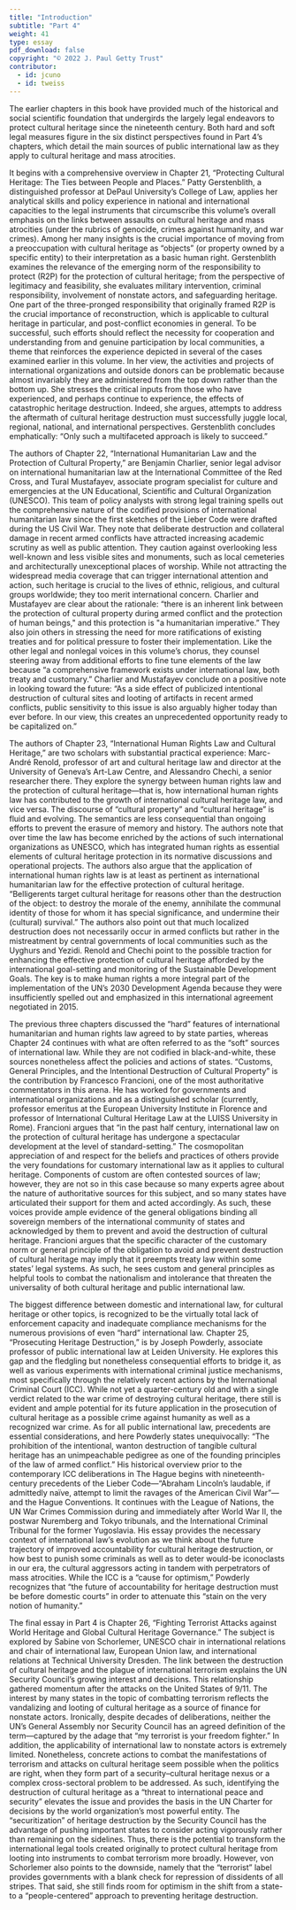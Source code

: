 ```yaml
---
title: "Introduction"
subtitle: "Part 4"
weight: 41
type: essay
pdf_download: false
copyright: "© 2022 J. Paul Getty Trust"
contributor:
  - id: jcuno
  - id: tweiss
---
```


The earlier chapters in this book have provided much of the historical and social scientific foundation that undergirds the largely legal endeavors to protect cultural heritage since the nineteenth century. Both hard and soft legal measures figure in the six distinct perspectives found in Part 4’s chapters, which detail the main sources of public international law as they apply to cultural heritage and mass atrocities.

It begins with a comprehensive overview in Chapter 21, “Protecting Cultural Heritage: The Ties between People and Places.” Patty Gerstenblith, a distinguished professor at DePaul University’s College of Law, applies her analytical skills and policy experience in national and international capacities to the legal instruments that circumscribe this volume’s overall emphasis on the links between assaults on cultural heritage and mass atrocities (under the rubrics of genocide, crimes against humanity, and war crimes). Among her many insights is the crucial importance of moving from a preoccupation with cultural heritage as “objects” (or property owned by a specific entity) to their interpretation as a basic human right. Gerstenblith examines the relevance of the emerging norm of the responsibility to protect (R2P) for the protection of cultural heritage; from the perspective of legitimacy and feasibility, she evaluates military intervention, criminal responsibility, involvement of nonstate actors, and safeguarding heritage. One part of the three-pronged responsibility that originally framed R2P is the crucial importance of reconstruction, which is applicable to cultural heritage in particular, and post-conflict economies in general. To be successful, such efforts should reflect the necessity for cooperation and understanding from and genuine participation by local communities, a theme that reinforces the experience depicted in several of the cases examined earlier in this volume. In her view, the activities and projects of international organizations and outside donors can be problematic because almost invariably they are administered from the top down rather than the bottom up. She stresses the critical inputs from those who have experienced, and perhaps continue to experience, the effects of catastrophic heritage destruction. Indeed, she argues, attempts to address the aftermath of cultural heritage destruction must successfully juggle local, regional, national, and international perspectives. Gerstenblith concludes emphatically: “Only such a multifaceted approach is likely to succeed.”

The authors of Chapter 22, “International Humanitarian Law and the Protection of Cultural Property,” are Benjamin Charlier, senior legal advisor on international humanitarian law at the International Committee of the Red Cross, and Tural Mustafayev, associate program specialist for culture and emergencies at the UN Educational, Scientific and Cultural Organization (UNESCO). This team of policy analysts with strong legal training spells out the comprehensive nature of the codified provisions of international humanitarian law since the first sketches of the Lieber Code were drafted during the US Civil War. They note that deliberate destruction and collateral damage in recent armed conflicts have attracted increasing academic scrutiny as well as public attention. They caution against overlooking less well-known and less visible sites and monuments, such as local cemeteries and architecturally unexceptional places of worship. While not attracting the widespread media coverage that can trigger international attention and action, such heritage is crucial to the lives of ethnic, religious, and cultural groups worldwide; they too merit international concern. Charlier and Mustafayev are clear about the rationale: “there is an inherent link between the protection of cultural property during armed conflict and the protection of human beings," and this protection is "a humanitarian imperative.” They also join others in stressing the need for more ratifications of existing treaties and for political pressure to foster their implementation. Like the other legal and nonlegal voices in this volume’s chorus, they counsel steering away from additional efforts to fine tune elements of the law because “a comprehensive framework exists under international law, both treaty and customary.” Charlier and Mustafayev conclude on a positive note in looking toward the future: “As a side effect of publicized intentional destruction of cultural sites and looting of artifacts in recent armed conflicts, public sensitivity to this issue is also arguably higher today than ever before. In our view, this creates an unprecedented opportunity ready to be capitalized on.”

The authors of Chapter 23, “International Human Rights Law and Cultural Heritage,” are two scholars with substantial practical experience: Marc-André Renold, professor of art and cultural heritage law and director at the University of Geneva’s Art-Law Centre, and Alessandro Chechi, a senior researcher there. They explore the synergy between human rights law and the protection of cultural heritage—that is, how international human rights law has contributed to the growth of international cultural heritage law, and vice versa. The discourse of “cultural property” and “cultural heritage” is fluid and evolving. The semantics are less consequential than ongoing efforts to prevent the erasure of memory and history. The authors note that over time the law has become enriched by the actions of such international organizations as UNESCO, which has integrated human rights as essential elements of cultural heritage protection in its normative discussions and operational projects. The authors also argue that the application of international human rights law is at least as pertinent as international humanitarian law for the effective protection of cultural heritage. “Belligerents target cultural heritage for reasons other than the destruction of the object: to destroy the morale of the enemy, annihilate the communal identity of those for whom it has special significance, and undermine their (cultural) survival.” The authors also point out that much localized destruction does not necessarily occur in armed conflicts but rather in the mistreatment by central governments of local communities such as the Uyghurs and Yezidi. Renold and Chechi point to the possible traction for enhancing the effective protection of cultural heritage afforded by the international goal-setting and monitoring of the Sustainable Development Goals. The key is to make human rights a more integral part of the implementation of the UN’s 2030 Development Agenda because they were insufficiently spelled out and emphasized in this international agreement negotiated in 2015.

The previous three chapters discussed the “hard” features of international humanitarian and human rights law agreed to by state parties, whereas Chapter 24 continues with what are often referred to as the “soft” sources of international law. While they are not codified in black-and-white, these sources nonetheless affect the policies and actions of states. “Customs, General Principles, and the Intentional Destruction of Cultural Property” is the contribution by Francesco Francioni, one of the most authoritative commentators in this arena. He has worked for governments and international organizations and as a distinguished scholar (currently, professor emeritus at the European University Institute in Florence and professor of International Cultural Heritage Law at the LUISS University in Rome). Francioni argues that “in the past half century, international law on the protection of cultural heritage has undergone a spectacular development at the level of standard-setting.” The cosmopolitan appreciation of and respect for the beliefs and practices of others provide the very foundations for customary international law as it applies to cultural heritage. Components of custom are often contested sources of law; however, they are not so in this case because so many experts agree about the nature of authoritative sources for this subject, and so many states have articulated their support for them and acted accordingly. As such, these voices provide ample evidence of the general obligations binding all sovereign members of the international community of states and acknowledged by them to prevent and avoid the destruction of cultural heritage. Francioni argues that the specific character of the customary norm or general principle of the obligation to avoid and prevent destruction of cultural heritage may imply that it preempts treaty law within some states’ legal systems. As such, he sees custom and general principles as helpful tools to combat the nationalism and intolerance that threaten the universality of both cultural heritage and public international law.

The biggest difference between domestic and international law, for cultural heritage or other topics, is recognized to be the virtually total lack of enforcement capacity and inadequate compliance mechanisms for the numerous provisions of even “hard” international law. Chapter 25, “Prosecuting Heritage Destruction,” is by Joseph Powderly, associate professor of public international law at Leiden University. He explores this gap and the fledgling but nonetheless consequential efforts to bridge it, as well as various experiments with international criminal justice mechanisms, most specifically through the relatively recent actions by the International Criminal Court (ICC). While not yet a quarter-century old and with a single verdict related to the war crime of destroying cultural heritage, there still is evident and ample potential for its future application in the prosecution of cultural heritage as a possible crime against humanity as well as a recognized war crime. As for all public international law, precedents are essential considerations, and here Powderly states unequivocally: “The prohibition of the intentional, wanton destruction of tangible cultural heritage has an unimpeachable pedigree as one of the founding principles of the law of armed conflict.” His historical overview prior to the contemporary ICC deliberations in The Hague begins with nineteenth-century precedents of the Lieber Code—“Abraham Lincoln’s laudable, if admittedly naïve, attempt to limit the ravages of the American Civil War”—and the Hague Conventions. It continues with the League of Nations, the UN War Crimes Commission during and immediately after World War II, the postwar Nuremberg and Tokyo tribunals, and the International Criminal Tribunal for the former Yugoslavia. His essay provides the necessary context of international law’s evolution as we think about the future trajectory of improved accountability for cultural heritage destruction, or how best to punish some criminals as well as to deter would-be iconoclasts in our era, the cultural aggressors acting in tandem with perpetrators of mass atrocities. While the ICC is a “cause for optimism,” Powderly recognizes that “the future of accountability for heritage destruction must be before domestic courts” in order to attenuate this “stain on the very notion of humanity.”

The final essay in Part 4 is Chapter 26, “Fighting Terrorist Attacks against World Heritage and Global Cultural Heritage Governance.” The subject is explored by Sabine von Schorlemer, UNESCO chair in international relations and chair of international law, European Union law, and international relations at Technical University Dresden. The link between the destruction of cultural heritage and the plague of international terrorism explains the UN Security Council’s growing interest and decisions. This relationship gathered momentum after the attacks on the United States of 9/11. The interest by many states in the topic of combatting terrorism reflects the vandalizing and looting of cultural heritage as a source of finance for nonstate actors. Ironically, despite decades of deliberations, neither the UN’s General Assembly nor Security Council has an agreed definition of the term—captured by the adage that “my terrorist is your freedom fighter.” In addition, the applicability of international law to nonstate actors is extremely limited. Nonetheless, concrete actions to combat the manifestations of terrorism and attacks on cultural heritage seem possible when the politics are right, when they form part of a security–cultural heritage nexus or a complex cross-sectoral problem to be addressed. As such, identifying the destruction of cultural heritage as a “threat to international peace and security” elevates the issue and provides the basis in the UN Charter for decisions by the world organization’s most powerful entity. The “securitization” of heritage destruction by the Security Council has the advantage of pushing important states to consider acting vigorously rather than remaining on the sidelines. Thus, there is the potential to transform the international legal tools created originally to protect cultural heritage from looting into instruments to combat terrorism more broadly. However, von Schorlemer also points to the downside, namely that the “terrorist” label provides governments with a blank check for repression of dissidents of all stripes. That said, she still finds room for optimism in the shift from a state- to a “people-centered” approach to preventing heritage destruction.
